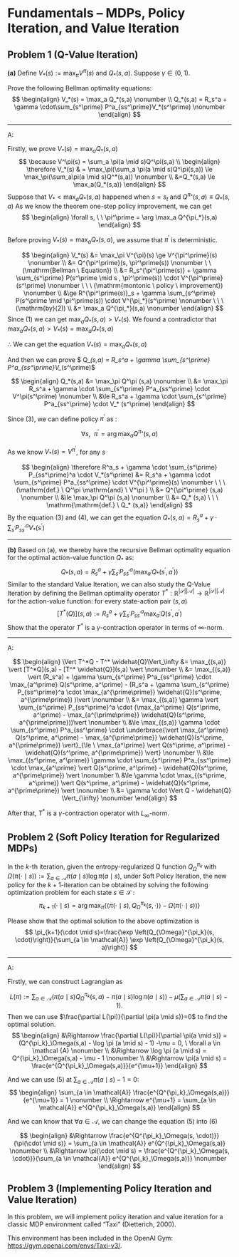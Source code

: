 # Fundamentals – MDPs, Policy Iteration, and Value Iteration

## Problem 1 (Q-Value Iteration)

**(a)** Define $V_*(s) := \max_\pi V^\pi(s)$ and $Q_*(s,a)$. Suppose $\gamma \in (0,1)$.

Prove the following Bellman optimality equations:
$$
\begin{align}
    V_*(s) = \max_a Q_*(s,a) \nonumber \\
    Q_*(s,a) = R_s^a + \gamma \cdot\sum_{s^\prime} P^a_{ss^\prime}V_*(s^\prime) \nonumber
\end{align}
$$

---

A:

Firstly, we prove $V_*(s) = \max_a Q_*(s,a)$
$$
    \because V^\pi(s) = \sum_a \pi(a \mid s)Q^\pi(s,a) \\
\begin{align}
\therefore V_*(s) &
= \max_\pi(\sum_a \pi(a \mid s)Q^\pi(s,a)) \le \max_\pi(\sum_a\pi(a \mid s)Q^*(s,a)) \nonumber \\
&=Q_*(s,a) \le \max_a(Q_*(s,a))
\end{align}
$$
Suppose that $V_* \lt \max_aQ_*(s,a)$ happened when $s = s_t$ and $Q^{\pi_*}(s,a) \equiv Q_*(s,a)$
As we know the theorem one-step policy improvement, we can get 
$$
\begin{align}
    \forall s, \ \ \pi^\prime = \arg \max_a Q^{\pi_*}(s,a)
\end{align}
$$

Before proving $V_*(s) = \max_a Q_*(s,a)$, we assume that $\pi^\prime$ is deterministic.

$$
\begin{align}
V_*(s) &= \max_\pi V^{\pi}(s) \ge V^{\pi^\prime}(s) \nonumber \\
&= Q^{\pi^\prime}(s, \pi^\prime(s)) \nonumber \ \ (\mathrm{Bellman \ Equation}) \\
&= R_s^{\pi^\prime(s)} + \gamma \sum_{s^\prime} P(s^\prime \mid s , \pi^\prime(s)) \cdot V^{\pi^\prime}(s^\prime) \nonumber \ \ \ (\mathrm{montonic \ policy \ improvement}) \nonumber \\
&\ge R^{\pi^\prime(s)}_s + \gamma \sum_{s^\prime} P(s^\prime \mid \pi^\prime(s)) \cdot V^{\pi_*}(s^\prime) \nonumber \ \ \ (\mathrm{by}(2)) \\
&= \max_a Q^{\pi_*}(s,a) \nonumber
\end{align}
$$ Since $(1)$ we can get $\max_a Q_* (s,a) \gt V_*(s)$. We found a contradictor that $\max_a Q_* (s,a) > V_*(s) = \max_a Q_* (s,a)$

$\therefore$ We can get the equation $V_*(s) = \max_a Q_*(s,a)$

And then we can prove $ Q_*(s,a) = R_s^a + \gamma \sum_{s^\prime} P^a_{ss^\prime}V_*(s^\prime)$

$$
\begin{align}
    Q_*(s,a) &= \max_\pi Q^\pi (s,a) \nonumber \\
    &= \max_\pi R_s^a + \gamma \cdot \sum_{s^\prime} P^a_{ss^\prime} \cdot V^\pi(s^\prime) \nonumber \\
    &\le R_s^a + \gamma \cdot \sum_{s^\prime} P^a_{ss^\prime} \cdot V_* (s^\prime)
\end{align}
$$

Since $(3)$, we can define policy $\pi^\prime$ as : 

$$
    \forall s, \ \ \pi^\prime = \arg \max_a Q^{\pi_*}(s,a)
$$

As we know $V_*(s) = V^{\pi^\prime}$, for any $s$

$$
\begin{align}
    \therefore R^a_s + \gamma \cdot \sum_{s^\prime} P_{ss^\prime}^a \cdot V_*(s^\prime) &= R_s^a + \gamma \cdot \sum_{s^\prime} P^a_{ss^\prime} \cdot V^{\pi^\prime}(s) \nonumber \ \ \ (\mathrm{def.} \ Q^\pi \mathrm{and} \ V^\pi ) \\
    &= Q^{\pi^\prime} (s,a) \nonumber \\
    &\le \max_\pi Q^\pi (s,a) \nonumber \\
    &= Q_* (s,a) \ \ \ \mathrm{\mathrm{def.} \ Q_* (s,a)}
\end{align}
$$ By the equation $(3)$ and $(4)$, we can get the equation $Q_*(s,a) = R_s^a + \gamma \cdot\sum_{s^\prime} P^a_{ss^\prime}V_*(s^\prime)$

---

**(b)** Based on (a), we thereby have the recursive Bellman optimality equation for the optimal action-value function $Q_*$ as:
$$
Q_*(s, a)=R_s^a+\gamma \sum_{s^{\prime}} P_{s s^{\prime}}^a\left(\max _{a^{\prime}} Q_*\left(s^{\prime}, a^{\prime}\right)\right)
$$ Similar to the standard Value Iteration, we can also study the Q-Value Iteration by defining the Bellman optimality operator $T^*: \mathbb{R}^{|\mathcal{S}||\mathcal{A}|} \rightarrow \mathbb{R}^{|\mathcal{S}||\mathcal{A}|}$ for the action-value function: for every state-action pair $(s, a)$
$$
\left[T^*(Q)\right](s, a):=R_s^a+\gamma \sum_{s^{\prime}} P_{s s^{\prime}}^a \max _{a^{\prime}} Q\left(s^{\prime}, a^{\prime}\right)
$$ Show that the operator $T^*$ is a $\gamma$-contraction operator in terms of $\infty$-norm.

---

A:

$$
\begin{align}
    \Vert T^*Q - T^* \widehat{Q}\Vert_\infty &= \max_{(s,a)} \vert [T^*Q](s,a) - [T^* \widehat{Q}](s,a) \vert \nonumber \\
    &= \max_{(s,a)} \vert (R_s^a) + \gamma \sum_{s^\prime} P^a_{ss^\prime} \cdot \max_{a^\prime} Q(s^\prime, a^\prime) - (R_s^a + \gamma \sum_{s^\prime} P_{ss^\prime}^a \cdot \max_{a^{\prime\prime}} \widehat{Q}(s^\prime, a^{\prime\prime}) )\vert \nonumber \\
    &= \max_{(s,a)} \gamma \vert \sum_{s^\prime} P_{ss^\prime}^a \cdot (\max_{a^\prime} Q(s^\prime, a^\prime) - \max_{a^{\prime\prime}} \widehat{Q}(s^\prime, a^{\prime\prime}))\vert \nonumber \\
    &\le \max_{(s,a)} \gamma \cdot \sum_{s^\prime} P^a_{ss^\prime} \cdot \underbrace{\vert \max_{a^\prime} Q(s^\prime, a^\prime) - \max_{a^{\prime\prime}} \widehat{Q}(s^\prime, a^{\prime\prime}) \vert}_{\le \ \max_{a^\prime} \vert Q(s^\prime, a^\prime) - \widehat{Q}(s^\prime, a^{\prime\prime}) \vert} \nonumber \\
    &\le \max_{(s^\prime, a^\prime)} \gamma \cdot \sum_{s^\prime} P^a_{ss^\prime} \cdot \max_{a^\prime} \vert Q(s^\prime, a^\prime) - \widehat{Q}(s^\prime, a^{\prime\prime}) \vert \nonumber \\
    &\le \gamma \cdot \max_{(s^\prime, a^\prime)} \vert Q(s^\prime, a^\prime) - \widehat{Q}(s^\prime, a^{\prime\prime}) \vert \nonumber \\
    &= \gamma \cdot \Vert Q - \widehat{Q} \Vert_{\infty} \nonumber
\end{align}
$$

After that, $T^*$ is a $\gamma$-contraction operator with $L_\infty$-norm.

## Problem 2 (Soft Policy Iteration for Regularized MDPs)

In the $k$-th iteration, given the entropy-regularized $\mathrm{Q}$ function $Q_{\Omega}^{\pi_k}$ with $\Omega(\pi(\cdot \mid s)):=\sum_{a \in \mathcal{A}} \pi(a \mid s) \log \pi(a \mid s)$, under Soft Policy Iteration, the new policy for the $k+1$-iteration can be obtained by solving the following optimization problem for each state $s \in \mathcal{S}$ :
$$
\pi_{k+1}(\cdot \mid s)=\arg \max _\pi\left\{\left\langle\pi(\cdot \mid s), Q_{\Omega}^{\pi_k}(s, \cdot)\right\rangle-\Omega(\pi(\cdot \mid s))\right\}
$$

Please show that the optimal solution to the above optimization is
$$
\pi_{k+1}(\cdot \mid s)=\frac{\exp \left(Q_{\Omega}^{\pi_k}(s, \cdot)\right)}{\sum_{a \in \mathcal{A}} \exp \left(Q_{\Omega}^{\pi_k}(s, a)\right)}
$$

---

A:

Firstly, we can construct Lagrangian as

$$
L(\pi):=\sum_{a \in \mathcal{A}}\left(\pi(a \mid s) Q_{\Omega}^{\pi_k}(s, a)-\pi(a \mid s) \log \pi(a \mid s)\right)-\mu\left(\sum_{a \in \mathcal{A}} \pi(a \mid s)-1\right) .
$$ Then we can use $\frac{\partial L(\pi)}{\partial \pi(a \mid s)}=0$ to find the optimal solution.
$$
\begin{align}
&\Rightarrow \frac{\partial L(\pi)}{\partial \pi(a \mid s)} = (Q^{\pi_k}_\Omega(s,a) - \log \pi (a \mid s) - 1) -\mu = 0, \ \forall a \in \mathcal {A} \nonumber \\ &\Rightarrow \log \pi (a \mid s) = Q^{\pi_k}_\Omega(s,a) - \mu - 1 \nonumber \\ &\Rightarrow \pi(a \mid s) = \frac{e^{Q^{\pi_k}_\Omega(s,a)}}{e^{\mu+1}}
\end{align}
$$

And we can use $(5)$ at $\sum_{a \in \mathcal{A}} \pi (a \mid s) - 1 = 0$:
$$
\begin{align}
\sum_{a \in \mathcal{A}} \frac{e^{Q^{\pi_k}_\Omega(s,a)}}{e^{\mu+1}} = 1 \nonumber \\
\Rightarrow e^{\mu+1} = \sum_{a \in \mathcal{A}} e^{Q^{\pi_k}_\Omega(s,a)}
\end{align}
$$

And we can know that $\forall a \in \mathcal{A}$, we can change the equation $(5)$ into $(6)$

$$
\begin{align}
&\Rightarrow \frac{e^{Q^{\pi_k}_\Omega(s, \cdot)}}{\pi(\cdot \mid s)} = \sum_{a \in \mathcal{A}} e^{Q^{\pi_k}_\Omega(s,a)} \nonumber \\
&\Rightarrow \pi(\cdot \mid s) = \frac{e^{Q^{\pi_k}_\Omega(s, \cdot)}}{\sum_{a \in \mathcal{A}} e^{Q^{\pi_k}_\Omega(s,a)}} \nonumber
\end{align}
$$ 

## Problem 3 (Implementing Policy Iteration and Value Iteration) 

In this problem, we will implement policy iteration and value iteration for a classic MDP environment called “Taxi” (Dietterich, 2000). 

This environment has been included in the OpenAI Gym: https://gym.openai.com/envs/Taxi-v3/.